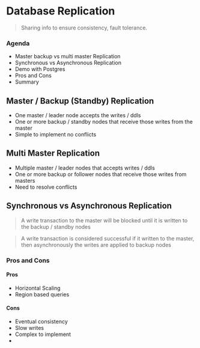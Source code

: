 # Database Replication

> Sharing info to ensure consistency, fault tolerance.

### Agenda
* Master backup vs multi master Replication
* Synchronous vs Asynchronous Replication
* Demo with Postgres
* Pros and Cons
* Summary


## Master / Backup (Standby) Replication
* One master / leader node accepts the writes / ddls
* One or more backup / standby nodes that receive those writes
from the master
* Simple to implement no conflicts

## Multi Master Replication
* Multiple master / leader nodes that accepts writes / ddls
* One or more backup or follower nodes that receive those writes from
masters
* Need to resolve conflicts

## Synchronous vs Asynchronous Replication
> A write transaction to the master will  be blocked until
it is written to the backup / standby nodes

>A write transaction is considered successful if it written
> to the master, then asynchronously the writes are applied
> to backup nodes


### Pros and Cons

#### Pros
* Horizontal Scaling
* Region based queries 

#### Cons
* Eventual consistency
* Slow writes
* Complex to implement
* 